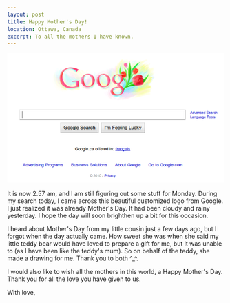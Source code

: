 ```yaml
---
layout: post
title: Happy Mother's Day!
location: Ottawa, Canada
excerpt: To all the mothers I have known.
---
```

![alt google](/images/mothers-day.png "Happy Mother's Day") 

It is now 2.57 am, and I am still figuring out some stuff for Monday. During my search today, I came across this beautiful customized logo from Google. I just realized it was already Mother's Day. It had been cloudy and rainy yesterday. I hope the day will soon brighthen up a bit for this occasion.

I heard about Mother's Day from my little cousin just a few days ago, but I forgot when the day actually came. How sweet she was when she said my little teddy bear would have loved to prepare a gift for me, but it was unable to (as I have been like the teddy's mum). So on behalf of the teddy, she made a drawing for me. Thank you to both ^_^.

I would also like to wish all the mothers in this world, a Happy Mother's Day. Thank you for all the love you have given to us.

With love,
